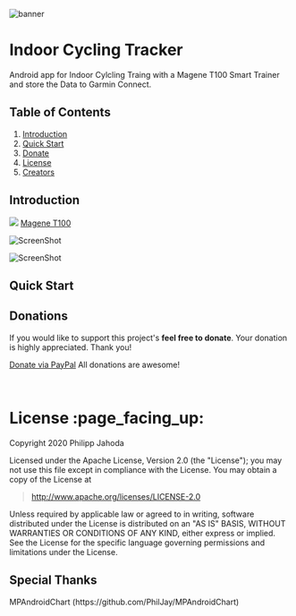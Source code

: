 
![banner](https://raw.github.com/sualk1000/IndoorCycling/master/images/Indoor_Cycling_Tracker_Icon.jpg)

# Indoor Cycling Tracker
Android app for Indoor Cylcling Traing with a Magene T100 Smart Trainer and store the Data to Garmin Connect.

## Table of Contents
1. [Introduction](#introduction)
1. [Quick Start](#quick-start)
1. [Donate](#donate)
1. [License](#licence)
1. [Creators](#creators)

<h2 id="introduction">Introduction</h2>

![](https://blog.magene.com/wp-content/uploads/2021/12/Magene-T100-Bike-Power-Trainer-Direct-Drive-Foldable-Indoor-Bicycle-Trainer-Platform-For-PowerFun-Zwift-PerfPro-Thru-axle-10.jpg)
[Magene T100](https://blog.magene.com/review-t100-direct-drive-power-bike-trainer/)


![ScreenShot](https://raw.github.com/sualk1000/IndoorCycling/master/images/Indoor_Cycling_Tracker.jpg)


![ScreenShot](https://raw.github.com/sualk1000/IndoorCycling/master/images/Garmin3.jpg)


<h2 id="quick-start">Quick Start</h2>

<h2 id="donate">Donations</h2>

If you would like to support this project's **feel free to donate**. Your donation is highly appreciated. Thank you!

[Donate via PayPal](https://www.paypal.com/donate/?hosted_button_id=9S7ECE73ZYXJ6) All donations are awesome!

<br/>
<h1 id="license">License :page_facing_up:</h1>

Copyright 2020 Philipp Jahoda

Licensed under the Apache License, Version 2.0 (the "License");
you may not use this file except in compliance with the License.
You may obtain a copy of the License at

> http://www.apache.org/licenses/LICENSE-2.0

Unless required by applicable law or agreed to in writing, software
distributed under the License is distributed on an "AS IS" BASIS,
WITHOUT WARRANTIES OR CONDITIONS OF ANY KIND, either express or implied.
See the License for the specific language governing permissions and
limitations under the License.


<h2 id="creators">Special Thanks </h2>
MPAndroidChart (https://github.com/PhilJay/MPAndroidChart)